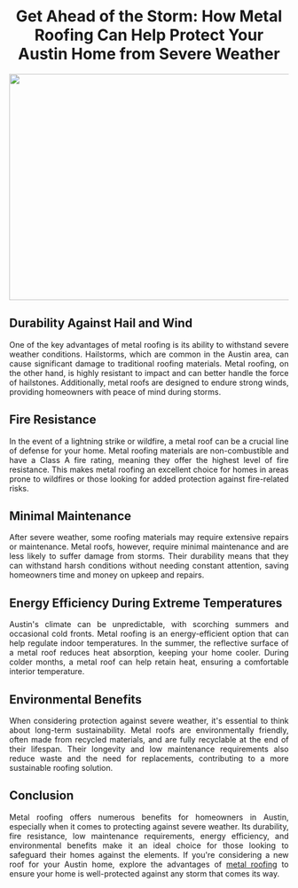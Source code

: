 <h1 style="text-align: center;" dir="ltr"><span>Get Ahead of the Storm: How Metal Roofing Can Help Protect Your Austin Home from Severe Weather</span></h1>
<p style="text-align: center;"><a href="https://austinroofingandconstruction.com/"><span><img src="https://media.istockphoto.com/id/522333772/photo/roof-with-metal-tile-screwdriver-and-roofing-iron.jpg?s=612x612&amp;w=0&amp;k=20&amp;c=M8cFLYQ9Rz6AoYdhD4SVtW4IwcTLTbt0RsIfWK2CeZY=" alt="" width="612" height="408" /></span></a></p>
<h2 style="text-align: justify;" dir="ltr"><span>Durability Against Hail and Wind</span></h2>
<p style="text-align: justify;" dir="ltr"><span>One of the key advantages of metal roofing is its ability to withstand severe weather conditions. Hailstorms, which are common in the Austin area, can cause significant damage to traditional roofing materials. Metal roofing, on the other hand, is highly resistant to impact and can better handle the force of hailstones. Additionally, metal roofs are designed to endure strong winds, providing homeowners with peace of mind during storms.</span></p>
<h2 style="text-align: justify;" dir="ltr"><span>Fire Resistance</span></h2>
<p style="text-align: justify;" dir="ltr"><span>In the event of a lightning strike or wildfire, a metal roof can be a crucial line of defense for your home. Metal roofing materials are non-combustible and have a Class A fire rating, meaning they offer the highest level of fire resistance. This makes metal roofing an excellent choice for homes in areas prone to wildfires or those looking for added protection against fire-related risks.</span></p>
<h2 style="text-align: justify;" dir="ltr"><span>Minimal Maintenance</span></h2>
<p style="text-align: justify;" dir="ltr"><span>After severe weather, some roofing materials may require extensive repairs or maintenance. Metal roofs, however, require minimal maintenance and are less likely to suffer damage from storms. Their durability means that they can withstand harsh conditions without needing constant attention, saving homeowners time and money on upkeep and repairs.</span></p>
<h2 style="text-align: justify;" dir="ltr"><span>Energy Efficiency During Extreme Temperatures</span></h2>
<p style="text-align: justify;" dir="ltr"><span>Austin's climate can be unpredictable, with scorching summers and occasional cold fronts. Metal roofing is an energy-efficient option that can help regulate indoor temperatures. In the summer, the reflective surface of a metal roof reduces heat absorption, keeping your home cooler. During colder months, a metal roof can help retain heat, ensuring a comfortable interior temperature.</span></p>
<h2 style="text-align: justify;" dir="ltr"><span>Environmental Benefits</span></h2>
<p style="text-align: justify;" dir="ltr"><span>When considering protection against severe weather, it's essential to think about long-term sustainability. Metal roofs are environmentally friendly, often made from recycled materials, and are fully recyclable at the end of their lifespan. Their longevity and low maintenance requirements also reduce waste and the need for replacements, contributing to a more sustainable roofing solution.</span></p>
<h2 style="text-align: justify;" dir="ltr"><span>Conclusion</span></h2>
<p style="text-align: justify;" dir="ltr"><span>Metal roofing offers numerous benefits for homeowners in Austin, especially when it comes to protecting against severe weather. Its durability, fire resistance, low maintenance requirements, energy efficiency, and environmental benefits make it an ideal choice for those looking to safeguard their homes against the elements. If you're considering a new roof for your Austin home, explore the advantages of </span><a href="https://austinroofingandconstruction.com/"><span>metal roofing</span></a><span> to ensure your home is well-protected against any storm that comes its way.</span></p>

